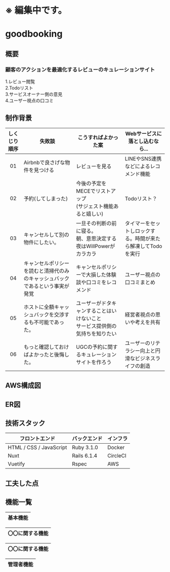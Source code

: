 # ※ 編集中です。
# goodbooking
## 概要
### 顧客のアクションを最適化するレビューのキュレーションサイト
1.レビュー閲覧<br>
2.Todoリスト<br>
3.サービスオーナー側の意見<br>
4.ユーザー視点の口コミ<br>
## 制作背景
しくじり順序|失敗談|こうすればよかった案|Webサービスに落とし込むなら...
:----:|----|----|----
01|Airbnbで良さげな物件を見つける|レビューを見る|LINEやSNS連携などによるレコメンド機能
02|予約(してしまった)|今後の予定をMECEでリストアップ<br>(サジェスト機能あると嬉しい)|Todoリスト？
03|キャンセルして別の物件にしたい。|一旦その判断の前に寝る。<br>朝、意思決定する<br>夜はWillPowerがカラカラ|タイマーをセットしロックする。時間が来たら解凍してTodoを実行
04|キャンセルポリシーを読むと清掃代のみのキャッシュバックであるという事実が発覚|キャンセルポリシーで大損した体験談や口コミをレコメンド|ユーザー視点の口コミまとめ
05|ホストに全額キャッシュバックを交渉するも不可能であった。|ユーザーがドタキャンすることはいけないこと<br>サービス提供側の気持ちを知りたい|経営者視点の思いや考えを共有
06|もっと確認しておけばよかったと後悔した。|UGCの予約に関するキュレーションサイトを作ろう|ユーザーのリテラシー向上と円滑なビジネスライフの創造

## AWS構成図
## ER図
## 技術スタック
|  フロントエンド  | バックエンド | インフラ |
| ---- | ---- | ---- |
|  HTML / CSS / JavaScript  |  Ruby 3.1.0  | Docker |
|  Nuxt  |  Rails 6.1.4  | CircleCI |
|  Vuetify  |  Rspec  | AWS |

## 工夫した点
## 機能一覧
|基本機能| 
| ---- |

|〇〇に関する機能| 
| ---- |

|〇〇に関する機能| 
| ---- |

|管理者機能| 
| ---- |
